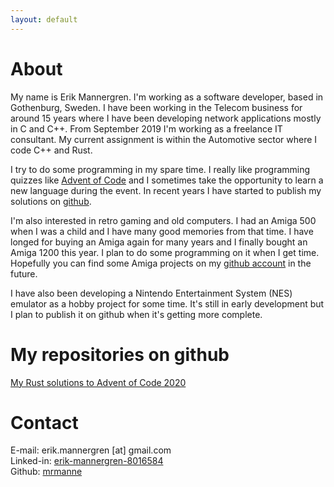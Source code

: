 ```yaml
---
layout: default
---
```


# About

My name is Erik Mannergren. I'm working as a software developer, based in Gothenburg, Sweden. I have been working in the Telecom business for around 15 years where I have been developing network applications mostly in C and C++. From September 2019 I'm working as a freelance IT consultant. My current assignment is within the Automotive sector where I code C++ and Rust.

I try to do some programming in my spare time. I really like programming quizzes like [Advent of Code](https://adventofcode.com) and I sometimes take the opportunity to learn a new language during the event. In recent years I have started to publish my solutions on [github](https://github.com/mrmanne).

I'm also interested in retro gaming and old computers. I had an Amiga 500 when I was a child and I have many good memories from that time. I have longed for buying an Amiga again for many years and I finally bought an Amiga 1200 this year. I plan to do some programming on it when I get time. Hopefully you can find some Amiga projects on my [github account](https://github.com/mrmanne) in the future.

I have also been developing a Nintendo Entertainment System (NES) emulator as a hobby project for some time. It's still in early development but I plan to publish it on github when it's getting more complete.

# My repositories on github

[My Rust solutions to Advent of Code 2020](https://mrmanne.github.io/advent-of-code-2020)

# Contact
E-mail: erik.mannergren [at] gmail.com  
Linked-in: [erik-mannergren-8016584](https://www.linkedin.com/in/erik-mannergren-8016584)  
Github: [mrmanne](https://github.com/mrmanne)  

